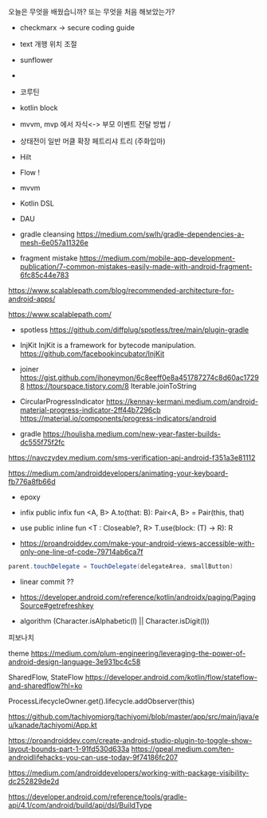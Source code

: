 
오늘은  무엇을  배웠습니까? 또는  무엇을 처음 해보았는가?

- checkmarx -> secure coding guide
- text 개행 위치 조절


- sunflower
- 
- 코루틴
- kotlin block
- mvvm, mvp 에서 자식<-> 부모 이벤트 전달 방법 / 
- 상태전이 일반 머클 확장 페트리샤 트리 (주화입마)
- Hilt
- Flow !
- mvvm
- Kotlin DSL

- DAU

- gradle cleansing 
https://medium.com/swlh/gradle-dependencies-a-mesh-6e057a11326e

- fragment mistake
https://medium.com/mobile-app-development-publication/7-common-mistakes-easily-made-with-android-fragment-6fc85c44e783


https://www.scalablepath.com/blog/recommended-architecture-for-android-apps/

https://www.scalablepath.com/


- spotless
https://github.com/diffplug/spotless/tree/main/plugin-gradle

- InjKit
InjKit is a framework for bytecode manipulation.
https://github.com/facebookincubator/InjKit


- joiner
https://gist.github.com/ihoneymon/6c8eeff0e8a451787274c8d60ac17298
https://tourspace.tistory.com/8
Iterable<T>.joinToString


- CircularProgressIndicator
https://kennay-kermani.medium.com/android-material-progress-indicator-2ff44b7296cb
https://material.io/components/progress-indicators/android


- gradle
https://houlisha.medium.com/new-year-faster-builds-dc555f75f2fc


https://navczydev.medium.com/sms-verification-api-android-f351a3e81112

https://medium.com/androiddevelopers/animating-your-keyboard-fb776a8fb66d


- epoxy


- infix
public infix fun <A, B> A.to(that: B): Pair<A, B> = Pair(this, that)


- use
public inline fun <T : Closeable?, R> T.use(block: (T) -> R): R



- https://proandroiddev.com/make-your-android-views-accessible-with-only-one-line-of-code-79714ab6ca7f
```java
parent.touchDelegate = TouchDelegate(delegateArea, smallButton)
```


- linear commit ??


- https://developer.android.com/reference/kotlin/androidx/paging/PagingSource#getrefreshkey



- algorithm
(Character.isAlphabetic(l) || Character.isDigit(l))

피보나치




theme
https://medium.com/plum-engineering/leveraging-the-power-of-android-design-language-3e931bc4c58


SharedFlow, StateFlow
https://developer.android.com/kotlin/flow/stateflow-and-sharedflow?hl=ko



ProcessLifecycleOwner.get().lifecycle.addObserver(this)


https://github.com/tachiyomiorg/tachiyomi/blob/master/app/src/main/java/eu/kanade/tachiyomi/App.kt


https://proandroiddev.com/create-android-studio-plugin-to-toggle-show-layout-bounds-part-1-91fd530d633a
https://gpeal.medium.com/ten-androidlifehacks-you-can-use-today-9f74186fc207



https://medium.com/androiddevelopers/working-with-package-visibility-dc252829de2d



https://developer.android.com/reference/tools/gradle-api/4.1/com/android/build/api/dsl/BuildType
<!--stackedit_data:
eyJoaXN0b3J5IjpbMjA0NTEyOTkyLC0xNTI5MjQyMDc4LC05Nj
I5NjMwMzksMjA3ODAwODM1MywtMTI4ODIxNzU2LC0yMDMzMjEx
NjkwLDc4ODUxMjMyOSwtODI5ODU1ODMwLDc3MTg5NzA5MywtMT
A4ODQxMDU0NiwyNjgzOTk4NTMsNzE1ODc5NjcxLC04ODk2NjYz
NjQsLTk0NTc3ODE4NSwtMTY0NzU4NTM4MCwtODc0NjE5OTc2LC
03MjkwMTg0NTUsMjA1MDc2MjgzNCw2NzI1NjAzNywtMzM3NTUz
MzFdfQ==
-->